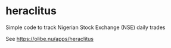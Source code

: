 # heraclitus
Simple code to track Nigerian Stock Exchange (NSE) daily trades

See https://olibe.nu/apps/heraclitus
